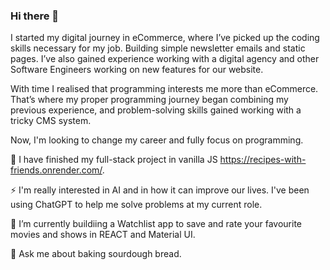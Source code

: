 ### Hi there 👋

I started my digital journey in eCommerce, where I’ve picked up the coding skills necessary for my job. Building simple newsletter emails and static pages. I’ve also gained experience working with a digital agency and other Software Engineers working on new features for our website. 

With time I realised that programming interests me more than eCommerce. That’s where my proper programming journey began combining my previous experience, and problem-solving skills gained working with a tricky CMS system. 

Now, I'm looking to change my career and fully focus on programming.


🔭 I have finished my full-stack project in vanilla JS https://recipes-with-friends.onrender.com/. 

⚡ I'm really interested in AI and in how it can improve our lives. I've been using ChatGPT to help me solve problems at my current role.

🌱 I’m currently buildiing a Watchlist app to save and rate your favourite movies and shows in REACT and Material UI.

💬 Ask me about baking sourdough bread.



<!--
**l-przybylka/l-przybylka** is a ✨ _special_ ✨ repository because its `README.md` (this file) appears on your GitHub profile
.
Here are some ideas to get you started:

- n ....
- 👯 I’m looking to collaborate on ..
- 🤔 I’m looking for help with ...
-   
- 📫 How to reach me: ...  
- 😄 Pronouns: ...
- ⚡ Fun fact: ... .
-->
